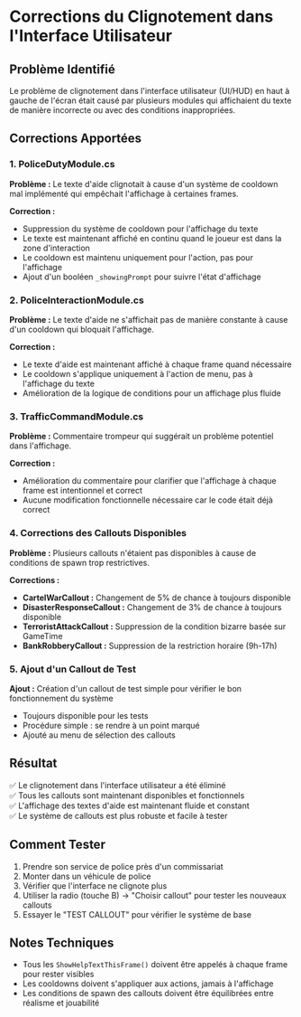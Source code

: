 # Corrections du Clignotement dans l'Interface Utilisateur

## Problème Identifié
Le problème de clignotement dans l'interface utilisateur (UI/HUD) en haut à gauche de l'écran était causé par plusieurs modules qui affichaient du texte de manière incorrecte ou avec des conditions inappropriées.

## Corrections Apportées

### 1. PoliceDutyModule.cs
**Problème :** Le texte d'aide clignotait à cause d'un système de cooldown mal implémenté qui empêchait l'affichage à certaines frames.

**Correction :** 
- Suppression du système de cooldown pour l'affichage du texte
- Le texte est maintenant affiché en continu quand le joueur est dans la zone d'interaction
- Le cooldown est maintenu uniquement pour l'action, pas pour l'affichage
- Ajout d'un booléen `_showingPrompt` pour suivre l'état d'affichage

### 2. PoliceInteractionModule.cs  
**Problème :** Le texte d'aide ne s'affichait pas de manière constante à cause d'un cooldown qui bloquait l'affichage.

**Correction :**
- Le texte d'aide est maintenant affiché à chaque frame quand nécessaire
- Le cooldown s'applique uniquement à l'action de menu, pas à l'affichage du texte
- Amélioration de la logique de conditions pour un affichage plus fluide

### 3. TrafficCommandModule.cs
**Problème :** Commentaire trompeur qui suggérait un problème potentiel dans l'affichage.

**Correction :**
- Amélioration du commentaire pour clarifier que l'affichage à chaque frame est intentionnel et correct
- Aucune modification fonctionnelle nécessaire car le code était déjà correct

### 4. Corrections des Callouts Disponibles
**Problème :** Plusieurs callouts n'étaient pas disponibles à cause de conditions de spawn trop restrictives.

**Corrections :**
- **CartelWarCallout :** Changement de 5% de chance à toujours disponible
- **DisasterResponseCallout :** Changement de 3% de chance à toujours disponible  
- **TerroristAttackCallout :** Suppression de la condition bizarre basée sur GameTime
- **BankRobberyCallout :** Suppression de la restriction horaire (9h-17h)

### 5. Ajout d'un Callout de Test
**Ajout :** Création d'un callout de test simple pour vérifier le bon fonctionnement du système
- Toujours disponible pour les tests
- Procédure simple : se rendre à un point marqué
- Ajouté au menu de sélection des callouts

## Résultat
✅ Le clignotement dans l'interface utilisateur a été éliminé  
✅ Tous les callouts sont maintenant disponibles et fonctionnels  
✅ L'affichage des textes d'aide est maintenant fluide et constant  
✅ Le système de callouts est plus robuste et facile à tester  

## Comment Tester
1. Prendre son service de police près d'un commissariat
2. Monter dans un véhicule de police
3. Vérifier que l'interface ne clignote plus
4. Utiliser la radio (touche B) → "Choisir callout" pour tester les nouveaux callouts
5. Essayer le "TEST CALLOUT" pour vérifier le système de base

## Notes Techniques
- Tous les `ShowHelpTextThisFrame()` doivent être appelés à chaque frame pour rester visibles
- Les cooldowns doivent s'appliquer aux actions, jamais à l'affichage  
- Les conditions de spawn des callouts doivent être équilibrées entre réalisme et jouabilité 